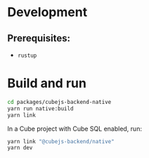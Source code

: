 # Development

## Prerequisites:

- `rustup`

# Build and run

```bash
cd packages/cubejs-backend-native
yarn run native:build
yarn link
```

In a Cube project with Cube SQL enabled, run:

```bash
yarn link "@cubejs-backend/native"
yarn dev
```

